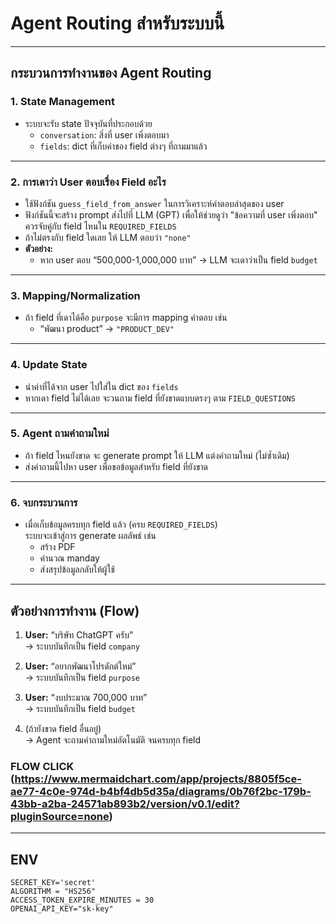 # Agent Routing สำหรับระบบนี้

---

## กระบวนการทำงานของ Agent Routing

### 1. State Management

- ระบบจะรับ state ปัจจุบันที่ประกอบด้วย
  - `conversation`: สิ่งที่ user เพิ่งตอบมา
  - `fields`: dict ที่เก็บค่าของ field ต่างๆ ที่ถามมาแล้ว

---

### 2. การเดาว่า User ตอบเรื่อง Field อะไร

- ใช้ฟังก์ชัน `guess_field_from_answer` ในการวิเคราะห์คำตอบล่าสุดของ user
- ฟังก์ชันนี้จะสร้าง prompt ส่งไปที่ LLM (GPT) เพื่อให้ช่วยดูว่า "ข้อความที่ user เพิ่งตอบ" ควรจับคู่กับ field ไหนใน `REQUIRED_FIELDS`
- ถ้าไม่ตรงกับ field ใดเลย ให้ LLM ตอบว่า `"none"`
- **ตัวอย่าง:**
  - หาก user ตอบ “500,000-1,000,000 บาท” → LLM จะเดาว่าเป็น field `budget`

---

### 3. Mapping/Normalization

- ถ้า field ที่เดาได้คือ `purpose` จะมีการ mapping คำตอบ เช่น
  - “พัฒนา product” → `"PRODUCT_DEV"`

---

### 4. Update State

- นำค่าที่ได้จาก user ไปใส่ใน dict ของ `fields`
- หากเดา field ไม่ได้เลย จะวนถาม field ที่ยังขาดแบบตรงๆ ตาม `FIELD_QUESTIONS`

---

### 5. Agent ถามคำถามใหม่

- ถ้า field ไหนยังขาด จะ generate prompt ให้ LLM แต่งคำถามใหม่ (ไม่ซ้ำเดิม)
- ส่งคำถามนี้ไปหา user เพื่อขอข้อมูลสำหรับ field ที่ยังขาด

---

### 6. จบกระบวนการ

- เมื่อเก็บข้อมูลครบทุก field แล้ว (ครบ `REQUIRED_FIELDS`)  
  ระบบจะเข้าสู่การ generate ผลลัพธ์ เช่น
  - สร้าง PDF
  - คำนวณ manday
  - ส่งสรุปข้อมูลกลับให้ผู้ใช้

---

## ตัวอย่างการทำงาน (Flow)

1. **User:** “บริษัท ChatGPT ครับ”  
   → ระบบบันทึกเป็น field `company`

2. **User:** “อยากพัฒนาโปรดักต์ใหม่”  
   → ระบบบันทึกเป็น field `purpose`

3. **User:** “งบประมาณ 700,000 บาท”  
   → ระบบบันทึกเป็น field `budget`

4. (ถ้ายังขาด field อื่นอยู่)  
   → Agent จะถามคำถามใหม่อัตโนมัติ จนครบทุก field

### FLOW CLICK (https://www.mermaidchart.com/app/projects/8805f5ce-ae77-4c0e-974d-b4bf4db5d35a/diagrams/0b76f2bc-179b-43bb-a2ba-24571ab893b2/version/v0.1/edit?pluginSource=none)

---

## ENV

```
SECRET_KEY='secret'
ALGORITHM = "HS256"
ACCESS_TOKEN_EXPIRE_MINUTES = 30
OPENAI_API_KEY="sk-key"
```
